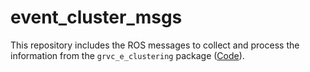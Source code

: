 # event_cluster_msgs

This repository includes the ROS messages to collect and process the information from the `grvc_e_clustering` package ([Code](https://github.com/grvcPerception/grvc_e_clustering)).
